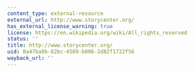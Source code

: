 ```yaml
---
content_type: external-resource
external_url: http://www.storycenter.org/
has_external_license_warning: true
license: https://en.wikipedia.org/wiki/All_rights_reserved
status: ''
title: http://www.storycenter.org/
uid: 0a47ba8b-82bc-4589-b806-2d82f1722f56
wayback_url: ''
---
```

